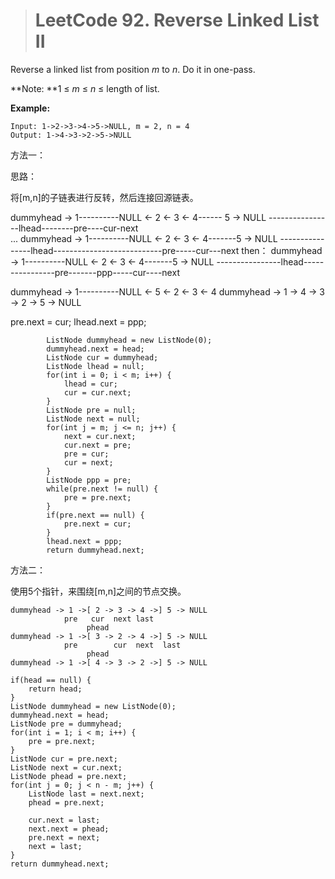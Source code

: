 > # LeetCode 92. Reverse Linked List II



Reverse a linked list from position *m* to *n*. Do it in one-pass.

**Note: **1 ≤ *m* ≤ *n* ≤ length of list.

**Example:**

```
Input: 1->2->3->4->5->NULL, m = 2, n = 4
Output: 1->4->3->2->5->NULL
```

方法一：

思路：

将[m,n]的子链表进行反转，然后连接回源链表。

dummyhead -> 1----------NULL <- 2 <- 3 <- 4------ 5 -> NULL
----------------lhead--------pre----cur-next	
...
dummyhead -> 1----------NULL <- 2 <- 3 <- 4-------5 -> NULL
----------------lhead---------------------------pre-----cur---next
then：
dummyhead -> 1----------NULL <- 2 <- 3 <- 4-------5 -> NULL
----------------lhead----------------pre-------ppp-----cur----next

dummyhead -> 1----------NULL <- 5 <- 2 <- 3 <- 4
dummyhead -> 1 -> 4 -> 3 -> 2 -> 5 -> NULL

pre.next = cur;
lhead.next = ppp;

```
		ListNode dummyhead = new ListNode(0);
        dummyhead.next = head;
        ListNode cur = dummyhead;
        ListNode lhead = null;
        for(int i = 0; i < m; i++) {
            lhead = cur;
            cur = cur.next;
        }
        ListNode pre = null;
        ListNode next = null;
        for(int j = m; j <= n; j++) {
            next = cur.next;
            cur.next = pre;
            pre = cur;
            cur = next;
        }
        ListNode ppp = pre;
        while(pre.next != null) {
            pre = pre.next;
        }
        if(pre.next == null) {
            pre.next = cur;
        }
        lhead.next = ppp;
        return dummyhead.next;
```





方法二：

使用5个指针，来围绕[m,n]之间的节点交换。

```
dummyhead -> 1 ->[ 2 -> 3 -> 4 ->] 5 -> NULL
            pre   cur  next last        
            	 phead                      
dummyhead -> 1 ->[ 3 -> 2 -> 4 ->] 5 -> NULL
            pre        cur  next  last     
                 phead    
dummyhead -> 1 ->[ 4 -> 3 -> 2 ->] 5 -> NULL
```



```
if(head == null) {
    return head;
}
ListNode dummyhead = new ListNode(0);
dummyhead.next = head;
ListNode pre = dummyhead;
for(int i = 1; i < m; i++) {
    pre = pre.next;
}
ListNode cur = pre.next;
ListNode next = cur.next;
ListNode phead = pre.next;
for(int j = 0; j < n - m; j++) {
    ListNode last = next.next;
    phead = pre.next;

    cur.next = last;
    next.next = phead;
    pre.next = next;
    next = last;
}
return dummyhead.next;
```